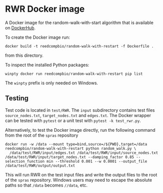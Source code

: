 # RWR Docker image

A Docker image for the random-walk-with-start algorithm that is available on [DockerHub](https://hub.docker.com/repository/docker/reedcompbio/random-walk-with-restart).

To create the Docker image run:
```
docker build -t reedcompbio/random-walk-with-restart -f Dockerfile .
```
from this directory.

To inspect the installed Python packages:
```
winpty docker run reedcompbio/random-walk-with-restart pip list
```
The `winpty` prefix is only needed on Windows.

## Testing
Test code is located in `test/RWR`.
The `input` subdirectory contains test files `source_nodes.txt`, `target_nodes.txt` and `edges.txt`.
The Docker wrapper can be tested with `pytest` or a unit test with `pytest -k test_rwr.py`.

Alternatively, to test the Docker image directly, run the following command from the root of the `spras` repository
```
docker run -w /data --mount type=bind,source=/${PWD},target=/data reedcompbio/random-walk-with-restart python random_walk.py \
  /data/test/RWR/input/edges.txt /data/test/RWR/input/source_nodes.txt /data/test/RWR/input/target_nodes.txt --damping_factor 0.85 --selection_function min --threshold 0.001 --w 0.0001 --output_file /data/test/RWR/output/output.txt
```
This will run RWR on the test input files and write the output files to the root of the `spras` repository.
Windows users may need to escape the absolute paths so that `/data` becomes `//data`, etc.

